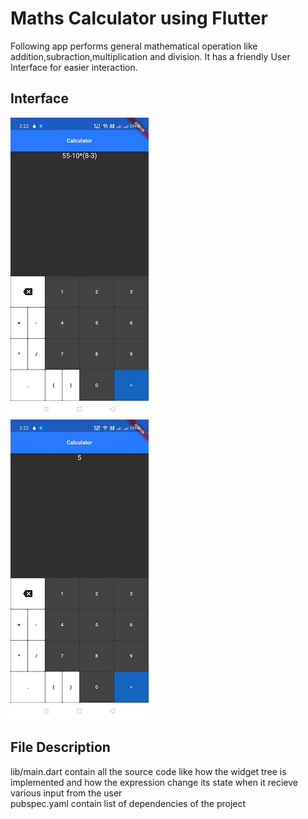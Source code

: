 # Maths Calculator using Flutter

Following app performs general mathematical operation like addition,subraction,multiplication and division. It has a friendly User Interface for easier interaction.

## Interface
![expression](./images/01.jpg)  
![result](./images/02.jpg)

## File Description
lib/main.dart contain all the source code like how the widget tree is implemented and how the expression change its state when it recieve various input from the user  
pubspec.yaml contain list of dependencies of the project